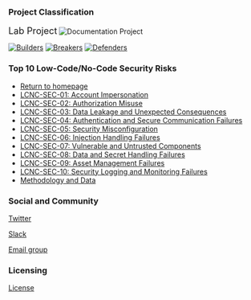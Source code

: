 ### Project Classification

<i class="fas fa-flask" style="font-size: 1.3em; color:#f7b73c;"></i>
<span style="font-size: 1.3em;">Lab Project</span>
![Documentation Project][doc-proj-logo]

[![Builders][builders-logo]][builders]
[![Breakers][breakers-logo]][breakers]
[![Defenders][defenders-logo]][defenders]

[builders]: https://www.owasp.org/index.php/Builders
[builders-logo]: https://raw.githubusercontent.com/OWASP/www--site-theme/master/assets/images/common/owasp_builders.svg?sanitize=true
[breakers]: https://www.owasp.org/index.php/Breakers
[breakers-logo]: https://raw.githubusercontent.com/OWASP/www--site-theme/master/assets/images/common/owasp_breakers.svg?sanitize=true
[defenders]: https://www.owasp.org/index.php/Defenders
[defenders-logo]: https://raw.githubusercontent.com/OWASP/www--site-theme/master/assets/images/common/owasp_defenders.svg?sanitize=true
[doc-proj-logo]: https://raw.githubusercontent.com/OWASP/www--site-theme/master/assets/images/common/owasp_documentation_project.svg?sanitize=true


### Top 10 Low-Code/No-Code Security Risks

- [Return to homepage](/www-project-top-10-low-code-no-code-security-risks)
- [LCNC-SEC-01: Account Impersonation](/www-project-top-10-low-code-no-code-security-risks/content/2022/en/LCNC-SEC-01-Account-Impersonation)
- [LCNC-SEC-02: Authorization Misuse](/www-project-top-10-low-code-no-code-security-risks/content/2022/en/LCNC-SEC-02-Authorization-Misuse)
- [LCNC-SEC-03: Data Leakage and Unexpected Consequences](/www-project-top-10-low-code-no-code-security-risks/content/2022/en/LCNC-SEC-03-Data-Leakage-and-Unexpected-Consequences)
- [LCNC-SEC-04: Authentication and Secure Communication Failures](/www-project-top-10-low-code-no-code-security-risks/content/2022/en/LCNC-SEC-04-Authentication-and-Secure-Communication-Failures)
- [LCNC-SEC-05: Security Misconfiguration](/www-project-top-10-low-code-no-code-security-risks/content/2022/en/LCNC-SEC-05-Security-Misconfiguration)
- [LCNC-SEC-06: Injection Handling Failures](/www-project-top-10-low-code-no-code-security-risks/content/2022/en/LCNC-SEC-06-Injection-Handling-Failures)
- [LCNC-SEC-07: Vulnerable and Untrusted Components](/www-project-top-10-low-code-no-code-security-risks/content/2022/en/LCNC-SEC-07-Vulnerable-and-Untrusted-Components)
- [LCNC-SEC-08: Data and Secret Handling Failures](/www-project-top-10-low-code-no-code-security-risks/content/2022/en/LCNC-SEC-08-Data-and-Secret-Handling-Failures)
- [LCNC-SEC-09: Asset Management Failures](/www-project-top-10-low-code-no-code-security-risks/content/2022/en/LCNC-SEC-09-Asset-Management-Failures)
- [LCNC-SEC-10: Security Logging and Monitoring Failures](/www-project-top-10-low-code-no-code-security-risks/content/2022/en/LCNC-SEC-10-Security-Logging-and-Monitoring-Failures)
- [Methodology and Data](/www-project-top-10-low-code-no-code-security-risks/content/2022/en/Methodology-and-Data)

### Social and Community

[Twitter](https://twitter.com/owasplcnc)

[Slack](https://owasp.slack.com/archives/C02C6RU6G10)

[Email group](https://groups.google.com/g/owasp-no-code-low-code)

### Licensing

[License](https://github.com/OWASP/www-project-top-10-low-code-no-code-security-risks/blob/main/license.md)
